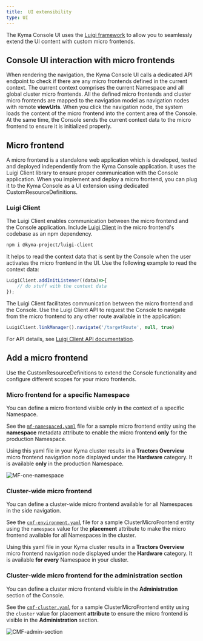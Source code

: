 ```yaml
---
title:  UI extensibility
type: UI
---
```


The Kyma Console UI uses the [Luigi framework](https://github.com/kyma-project/luigi) to allow you to seamlessly extend the UI content with custom micro frontends.

## Console UI interaction with micro frontends

When rendering the navigation, the Kyma Console UI calls a dedicated API endpoint to check if there are any micro frontends defined in the current context. The current context comprises the current Namespace and all global cluster micro frontends. All the defined micro frontends and cluster micro frontends are mapped to the navigation model as navigation nodes with remote **viewUrls**. When you click the navigation node, the system loads the content of the micro frontend into the content area of the Console. At the same time, the Console sends the current context data to the micro frontend to ensure it is initialized properly.

## Micro frontend

A micro frontend is a standalone web application which is developed, tested and deployed independently from the Kyma Console application. It uses the Luigi Client library to ensure proper communication with the Console application. When you implement and deploy a micro frontend, you can plug it to the Kyma Console as a UI extension using dedicated CustomResourceDefinitions.

### Luigi Client

The Luigi Client enables communication between the micro frontend and the Console application.
Include [Luigi Client](https://www.npmjs.com/package/@kyma-project/luigi-client) in the micro frontend's codebase as an npm dependency.

``` bash
npm i @kyma-project/luigi-client
```

It helps to read the context data that is sent by the Console when the user activates the micro frontend in the UI.
Use the following example to read the context data:

``` js
LuigiClient.addInitListener((data)=>{
    // do stuff with the context data
});
```

The Luigi Client facilitates communication between the micro frontend and the Console. Use the Luigi Client API to request the Console to navigate from the micro frontend to any other route available in the application:

``` js
LuigiClient.linkManager().navigate('/targetRoute', null, true)
```

For API details, see [Luigi Client API documentation](https://github.com/kyma-project/luigi/blob/master/docs/luigi-client-api.md).

## Add a micro frontend

Use the CustomResourceDefinitions to extend the Console functionality and configure different scopes for your micro frontends.

### Micro frontend for a specific Namespace

You can define a micro frontend visible only in the context of a specific Namespace.

See the [`mf-namespaced.yaml`](./assets/mf-namespaced.yaml) file for a sample micro frontend entity using the **namespace** metadata attribute to enable the micro frontend **only** for the production Namespace.

Using this yaml file in your Kyma cluster results in a **Tractors Overview** micro frontend navigation node displayed under the **Hardware** category. It is available **only** in the production Namespace.

![MF-one-namespace](./assets/mf-one-namespace.png)

### Cluster-wide micro frontend

You can define a cluster-wide micro frontend available for all Namespaces in the side navigation.

See the [`cmf-environment.yaml`](./assets/cmf-environment.yaml) file for a sample ClusterMicroFrontend entity using the `namespace` value for the **placement** attribute to make the micro frontend available for all Namespaces in the cluster.

Using this yaml file in your Kyma cluster results in a **Tractors Overview** micro frontend navigation node displayed under the **Hardware** category. It is available **for every** Namespace in your cluster.

### Cluster-wide micro frontend for the administration section
You can define a cluster micro frontend visible in the **Administration** section of the Console.

See the [`cmf-cluster.yaml`](./assets/cmf-cluster.yaml) for a sample ClusterMicroFrontend entity using the `cluster` value for placement  **attribute** to ensure the micro frontend is visible in the **Administration** section.

![CMF-admin-section](./assets/cmf-admin-section.png)
